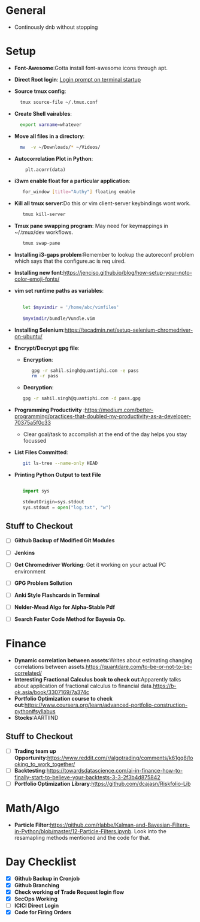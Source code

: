 # General

+ Continously dnb without stopping



# Setup

- **Font-Awesome**:Gotta install font-awesome icons through apt.

- **Direct Root login**: [Login prompt on terminal startup](https://superuser.com/questions/591321/execute-a-command-every-time-terminal-is-open)

- **Source tmux config**:
  ```bash
	tmux source-file ~/.tmux.conf
  ```
- **Create Shell vairables**:
  ```bash
	export varname=whatever
  ```
- **Move all files in a directory**:
  ```bash
	mv  -v ~/Downloads/* ~/Videos/
  ```

- **Autocorrelation Plot in Python**:
  ```python
      plt.acorr(data)
  ```
- **i3wm enable float for a particular application**:
   
  ```bash
     for_window [title="Authy"] floating enable
  ```
- **Kill all tmux server**:Do this or vim client-server keybindings wont work. 

  ```bash
     tmux kill-server
  ```
- **Tmux pane swapping program**: May need for keymappings in ~/.tmux/dev workflows.

  ```bash
     tmux swap-pane 
  ```
- **Installing i3-gaps problem**:Remember to lookup the autoreconf problem which says that the configure.ac is req  uired. 

- **Installing new font**:<https://jenciso.github.io/blog/how-setup-your-noto-color-emoji-fonts/>

- **vim set runtime paths as variables**:
  ```bash
     
     let $myvimdir = '/home/abc/vimfiles'
     
     $myvimdir/bundle/Vundle.vim
  ```
- **Installing Selenium**:<https://tecadmin.net/setup-selenium-chromedriver-on-ubuntu/>

- **Encrypt/Decrypt gpg file**:
  - **Encryption**:
    ```bash
       gpg -r sahil.singh@quantiphi.com -e pass
       rm -r pass
    ```
  - **Decryption**:
   ```bash
      gpg -r sahil.singh@quantiphi.com -d pass.gpg
   ```

- **Programming Productivity** :<https://medium.com/better-programming/practices-that-doubled-my-productivity-as-a-developer-70375a5f0c33>
  - Clear goal/task to accomplish at the end of the day helps you stay focussed

- **List Files Committed**: 
  ```bash
     git ls-tree --name-only HEAD
  ```
- **Printing Python Output to text File**

  ```python

     import sys 

     stdoutOrigin=sys.stdout 
     sys.stdout = open("log.txt", "w")
  ``` 
## Stuff to Checkout

- [ ] **Github Backup of Modified Git Modules**
- [ ] **Jenkins**
- [ ] **Get Chromedriver Working**: Get it working on your actual PC environment  
- [ ] **GPG Problem Sollution**
- [ ] **Anki Style Flashcards in Terminal**
- [ ] **Nelder-Mead Algo for Alpha-Stable Pdf** 
- [ ] **Search Faster Code Method for Bayesia Op.**


# Finance

- **Dynamic correlation between assets**:Writes about estimating changing correlations between assets.<https://quantdare.com/to-be-or-not-to-be-correlated/>
- **Interesting Fractional Calculus book to check out**:Apparently talks about application of fractional calculus to financial data.<https://b-ok.asia/book/3307169/7a374c>
- **Portfolio Optimization course to check out**:<https://www.coursera.org/learn/advanced-portfolio-construction-python#syllabus>
- **Stocks**:AARTIIND

## Stuff to Checkout

- [ ] **Trading team up Opportunity**:<https://www.reddit.com/r/algotrading/comments/k61gq8/looking_to_work_together/>
- [ ] **Backtesting**:<https://towardsdatascience.com/ai-in-finance-how-to-finally-start-to-believe-your-backtests-3-3-2f3b4d875842>
- [ ] **Portfolio Optimization Library**:<https://github.com/dcajasn/Riskfolio-Lib>

# Math/Algo

- **Particle Filter**:<https://github.com/rlabbe/Kalman-and-Bayesian-Filters-in-Python/blob/master/12-Particle-Filters.ipynb>. Look into the resamapling methods mentioned and the code for that.

# Day Checklist


- [x] **Github Backup in Cronjob**
- [x] **Github Branching**
- [x] **Check working of Trade Request login flow**
- [x] **SecOps Working** 
- [ ] **ICICI Direct Login**
- [x] **Code for Firing Orders**
